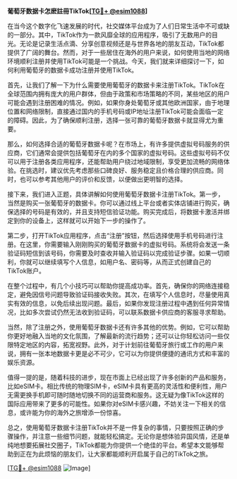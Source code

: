 **葡萄牙数据卡怎麽註冊TikTok[[TG💪+ @esim1088](https://t.me/s/esim1088)]**

在当今这个数字化飞速发展的时代，社交媒体平台成为了人们日常生活中不可或缺的一部分。其中，TikTok作为一款风靡全球的应用程序，吸引了无数用户的目光。无论是记录生活点滴、分享创意视频还是与世界各地的朋友互动，TikTok都提供了广阔的舞台。然而，对于一些居住在海外的用户来说，如何使用当地的网络环境顺利注册并使用TikTok可能是一个挑战。今天，我们就来详细探讨一下，如何利用葡萄牙的数据卡成功注册并使用TikTok。

首先，让我们了解一下为什么需要使用葡萄牙的数据卡来注册TikTok。TikTok在全球范围内拥有庞大的用户群体，但由于政策和市场策略的不同，某些地区的用户可能会遇到注册困难的情况。例如，如果你身处葡萄牙或其他欧洲国家，由于地理位置和网络限制，直接通过国内的手机号码或IP地址注册TikTok可能会面临一定的障碍。因此，为了确保顺利注册，选择一张可靠的葡萄牙数据卡就显得尤为重要。

那么，如何选择合适的葡萄牙数据卡呢？在市场上，有许多提供虚拟号码服务的供应商，它们通常会提供包括葡萄牙在内的多个国家的虚拟号码。这些虚拟号码不仅可以用于注册各类应用程序，还能帮助用户绕过地域限制，享受更加流畅的网络体验。在挑选时，建议优先考虑那些口碑良好、服务稳定且价格合理的供应商。同时，也可以参考其他用户的评价和反馈，以便做出更明智的选择。

接下来，我们进入正题，具体讲解如何使用葡萄牙数据卡注册TikTok。第一步，当然是购买一张葡萄牙的数据卡。你可以通过线上平台或者实体店铺进行购买，确保选择的号码是有效的，并且支持短信验证功能。购买完成后，将数据卡激活并绑定到你的设备上，这样就可以开始下一步的操作了。

第二步，打开TikTok应用程序，点击“注册”按钮，然后选择使用手机号码进行注册。在这里，你需要输入刚刚购买的葡萄牙数据卡的虚拟号码。系统将会发送一条验证码短信到该号码，你需要及时查收并输入验证码以完成验证步骤。如果一切顺利，你就可以继续填写个人信息，如用户名、密码等，从而正式创建自己的TikTok账户。

在整个过程中，有几个小技巧可以帮助你提高成功率。首先，确保你的网络连接稳定，避免因信号问题导致验证码接收失败。其次，在填写个人信息时，尽量使用真实有效的信息，以免后续出现问题。最后，如果你发现注册过程中遇到任何异常情况，比如多次尝试仍然无法收到验证码，可以联系数据卡供应商的客服寻求帮助。

当然，除了注册之外，使用葡萄牙数据卡还有许多其他的优势。例如，它可以帮助你更好地融入当地的文化氛围，了解最新的流行趋势；还可以让你轻松访问一些仅限特定地区的内容，拓宽视野。此外，对于计划前往葡萄牙旅行或工作的用户来说，拥有一张本地数据卡更是必不可少，它可以为你提供便捷的通讯方式和丰富的娱乐资源。

值得一提的是，随着科技的进步，现在市面上已经出现了许多创新的产品和服务，比如eSIM卡。相比传统的物理SIM卡，eSIM卡具有更高的灵活性和便利性，用户无需更换手机即可随时随地切换不同的运营商和服务。这无疑为像TikTok这样的国际应用带来了更多的可能性。如果你对eSIM卡感兴趣，不妨关注一下相关的信息，或许能为你的海外之旅增添一份惊喜。

总之，使用葡萄牙数据卡注册TikTok并不是一件复杂的事情，只要按照正确的步骤操作，并注意一些细节问题，就能轻松搞定。无论你是想体验异国风情，还是单纯地想要拓展社交圈子，TikTok都能为你提供一个绝佳的平台。希望本文能够帮助到正在为此烦恼的朋友们，让大家都能顺利开启属于自己的TikTok之旅。

[[TG💪+ @esim1088](https://t.me/s/esim1088) ![Image](https://i.postimg.cc/4NQfJmqS/Snipaste-2025-05-13-00-14-12.png)]